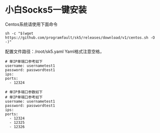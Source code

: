 # 小白Socks5一键安装

Centos系统请使用下面命令
```
sh -c "$(wget https://github.com/programfault/sk5/releases/download/v1/centos.sh -O -)"
```

配置文件路径：/root/sk5.yaml
Yaml格式注意空格，
```
# 单IP单端口参考如下
username: usernametest1
password: passwordtest1
ips:
ports:
  - 12324
  
# 单IP多端口参数如下
# 单IP单端口参考如下
username: usernametest1
password: passwordtest1
ips:
ports:
  - 12324
  - 12325
  - 12326
```
